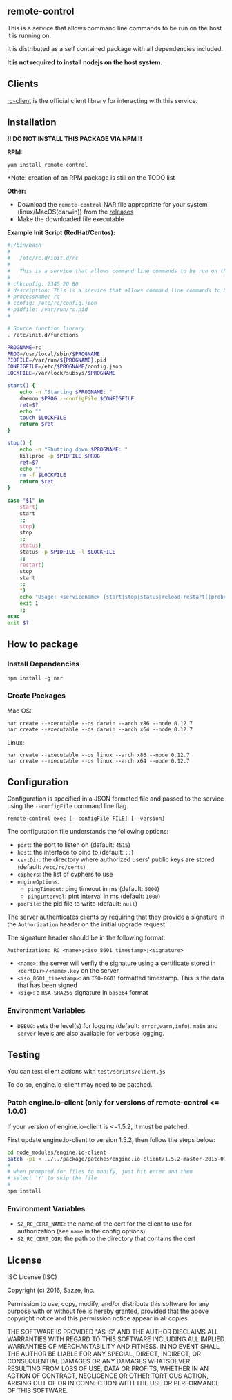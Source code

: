 remote-control
-------------------

This is a service that allows command line commands to be run on the host it is running on.

It is distributed as a self contained package with all dependencies included.

**It is not required to install nodejs on the host system.**

Clients
-------------------

[rc-client](https://github.com/sazze/node-rc-client) is the official client library for interacting with this service.

Installation
-------------------
**!! DO NOT INSTALL THIS PACKAGE VIA NPM !!**

**RPM:**

`yum install remote-control`

*Note: creation of an RPM package is still on the TODO list

**Other:**

* Download the `remote-control` NAR file appropriate for your system (linux/MacOS(darwin)) from the [releases](https://github.com/sazze/node-remote-control/releases)
* Make the downloaded file executable

**Example Init Script (RedHat/Centos):**

```bash
#!/bin/bash
#
#	/etc/rc.d/init.d/rc
#
#	This is a service that allows command line commands to be run on the host it is running on.
#
# chkconfig: 2345 20 80
# description: This is a service that allows command line commands to be run on the host it is running on.
# processname: rc
# config: /etc/rc/config.json
# pidfile: /var/run/rc.pid
#

# Source function library.
. /etc/init.d/functions

PROGNAME=rc
PROG=/usr/local/sbin/$PROGNAME
PIDFILE=/var/run/${PROGNAME}.pid
CONFIGFILE=/etc/$PROGNAME/config.json
LOCKFILE=/var/lock/subsys/$PROGNAME

start() {
	echo -n "Starting $PROGNAME: "
	daemon $PROG --configFile $CONFIGFILE
	ret=$?
	echo ""
	touch $LOCKFILE
	return $ret
}

stop() {
	echo -n "Shutting down $PROGNAME: "
	killproc -p $PIDFILE $PROG
	ret=$?
	echo ""
	rm -f $LOCKFILE
	return $ret
}

case "$1" in
    start)
	start
	;;
    stop)
	stop
	;;
    status)
	status -p $PIDFILE -l $LOCKFILE
	;;
    restart)
    stop
	start
	;;
    *)
	echo "Usage: <servicename> {start|stop|status|reload|restart[|probe]"
	exit 1
	;;
esac
exit $?
```

How to package
-------------------
### Install Dependencies

`npm install -g nar`

### Create Packages

Mac OS:

```
nar create --executable --os darwin --arch x86 --node 0.12.7
nar create --executable --os darwin --arch x64 --node 0.12.7
```

Linux:

```
nar create --executable --os linux --arch x86 --node 0.12.7
nar create --executable --os linux --arch x64 --node 0.12.7
```

Configuration
-------------------
Configuration is specified in a JSON formated file and passed to the service using the `--configFile` command line flag.

```
remote-control exec [--configFile FILE] [--version]
```

The configuration file understands the following options:

* `port`: the port to listen on (default: `4515`)
* `host`: the interface to bind to (default: `::`)
* `certDir`: the directory where authorized users' public keys are stored (default: `/etc/rc/certs`)
* `ciphers`: the list of cyphers to use
* `engineOptions`:
    * `pingTimeout`: ping timeout in ms (default: `5000`)
    * `pingInterval`: pint interval in ms (default: `1000`)
* `pidFile`: the pid file to write (default: `null`)

The server authenticates clients by requiring that they provide a signature in the `Authorization` header on the initial upgrade request.

The signature header should be in the following format:

`Authorization: RC <name>;<iso_8601_timestamp>;<signature>`

* `<name>`: the server will verfiy the signature using a certificate stored in `<certDir>/<name>.key` on the server
* `<iso_8601_timestamp>`: an `ISO-8601` formatted timestamp.  This is the data that has been signed
* `<sig>`: a `RSA-SHA256` signature in `base64` format

### Environment Variables

* `DEBUG`: sets the level(s) for logging (default: `error,warn,info`).  `main` and `server` levels are also available for verbose logging.

Testing
-------------------

You can test client actions with `test/scripts/client.js`

To do so, engine.io-client may need to be patched.

### Patch engine.io-client (only for versions of remote-control <= 1.0.0)

If your version of engine.io-client is <=1.5.2, it must be patched.

First update engine.io-client to version 1.5.2, then follow the steps below:

```bash
cd node_modules/engine.io-client
patch -p1 < ../../package/patches/engine.io-client/1.5.2-master-2015-07-16.patch
#
# when prompted for files to modify, just hit enter and then
# select 'Y' to skip the file
#
npm install
```

### Environment Variables

* `SZ_RC_CERT_NAME`: the name of the cert for the client to use for authorization (see `name` in the config options)
* `SZ_RC_CERT_DIR`: the path to the directory that contains the cert

License
-------------------

ISC License (ISC)

Copyright (c) 2016, Sazze, Inc.

Permission to use, copy, modify, and/or distribute this software for any purpose with or without fee is hereby granted, provided that the above copyright notice and this permission notice appear in all copies.

THE SOFTWARE IS PROVIDED "AS IS" AND THE AUTHOR DISCLAIMS ALL WARRANTIES WITH REGARD TO THIS SOFTWARE INCLUDING ALL IMPLIED WARRANTIES OF MERCHANTABILITY AND FITNESS. IN NO EVENT SHALL THE AUTHOR BE LIABLE FOR ANY SPECIAL, DIRECT, INDIRECT, OR CONSEQUENTIAL DAMAGES OR ANY DAMAGES WHATSOEVER RESULTING FROM LOSS OF USE, DATA OR PROFITS, WHETHER IN AN ACTION OF CONTRACT, NEGLIGENCE OR OTHER TORTIOUS ACTION, ARISING OUT OF OR IN CONNECTION WITH THE USE OR PERFORMANCE OF THIS SOFTWARE.